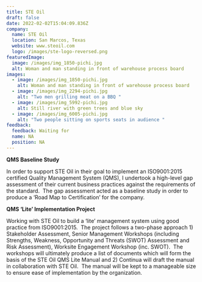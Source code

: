 ```yaml
---
title: STE Oil
draft: false
date: 2022-02-02T15:04:09.836Z
company:
  name: STE Oil
  location: San Marcos, Texas
  website: www.steoil.com
  logo: /images/ste-logo-reversed.png
featuredImage:
  image: /images/img_1850-pichi.jpg
  alt: Woman and man standing in front of warehouse process board
images:
  - image: /images/img_1850-pichi.jpg
    alt: Woman and man standing in front of warehouse process board
  - image: /images/img_2294-pichi.jpg
    alt: "Two men grilling meat on a BBQ "
  - image: /images/img_5992-pichi.jpg
    alt: Still river with green trees and blue sky
  - image: /images/img_6005-pichi.jpg
    alt: "Two people sitting on sports seats in audience "
feedback:
  feedback: Waiting for
  name: NA
  position: NA
---
```

**QMS Baseline Study** 

In order to support STE Oil in their goal to implement an ISO9001:2015 certified Quality Management System (QMS), I undertook a high-level gap assessment of their current business practices against the requirements of the standard.  The gap assessment acted as a baseline study in order to produce a ‘Road Map to Certification’ for the company.



**QMS ‘Lite’ Implementation Project**  

Working with STE Oil to build a ‘lite’ management system using good practice from ISO9001:2015.  The project follows a two-phase approach 1) Stakeholder Assessment, Senior Management Workshops (including Strengths, Weakness, Opportunity and Threats (SWOT) Assessment and Risk Assessment), Worksite Engagement Workshop (inc. SWOT).  The workshops will ultimately produce a list of documents which will form the basis of the STE Oil QMS Lite Manual and 2) Continua will draft the manual in collaboration with STE Oil.  The manual will be kept to a manageable size to ensure ease of implementation by the organization.